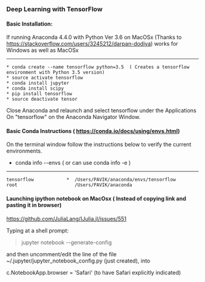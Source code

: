 ### Deep Learning with TensorFlow 

#### Basic Installation:
If running Anaconda 4.4.0 with Python Ver 3.6 on MacOSx (Thanks to https://stackoverflow.com/users/3245212/darpan-dodiya) works for Windows as well as MacOSx

---
    * conda create --name tensorflow python=3.5  ( Creates a tensorflow environment with Python 3.5 version)
    * source activate tensorflow
    * conda install jupyter
    * conda install scipy
    * pip install tensorflow
    * source deactivate tensor 

Close Anaconda and relaunch and select tensorflow under the Applications On "tensorflow" on the Anaconda Navigator Window. 

#### Basic Conda Instructions ( https://conda.io/docs/using/envs.html)
On the terminal window follow the instructions below to verify the current environments.
* conda info --envs  ( or can use conda info -e )
---
    tensorflow            *  /Users/PAVIK/anaconda/envs/tensorflow
    root                     /Users/PAVIK/anaconda

#### Launching ipython notebook on MacOsx ( Instead of copying link and pasting it in browser)

https://github.com/JuliaLang/IJulia.jl/issues/551

Typing at a shell prompt:
> jupyter notebook --generate-config

and then uncomment/edit the line of the file ~/.jupyter/jupyter_notebook_config.py (just created), into

c.NotebookApp.browser = 'Safari' (to have Safari explicitly indicated)
